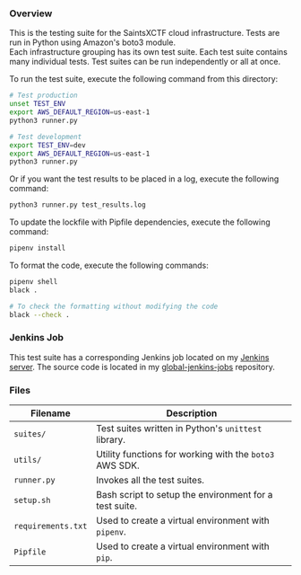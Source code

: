 ### Overview

This is the testing suite for the SaintsXCTF cloud infrastructure.  Tests are run in Python using Amazon's boto3 module.  
Each infrastructure grouping has its own test suite.  Each test suite contains many individual tests.  Test suites can 
be run independently or all at once.

To run the test suite, execute the following command from this directory:

```bash
# Test production
unset TEST_ENV
export AWS_DEFAULT_REGION=us-east-1
python3 runner.py

# Test development
export TEST_ENV=dev
export AWS_DEFAULT_REGION=us-east-1
python3 runner.py
```

Or if you want the test results to be placed in a log, execute the following command:

```bash
python3 runner.py test_results.log
```

To update the lockfile with Pipfile dependencies, execute the following command:

```bash
pipenv install
```

To format the code, execute the following commands:

```bash
pipenv shell
black .

# To check the formatting without modifying the code
black --check .
```

### Jenkins Job

This test suite has a corresponding Jenkins job located on my 
[Jenkins server](http://jenkins.jarombek.io/job/saints-xctf-infrastructure/).  The source code is located in my 
[global-jenkins-jobs](https://github.com/AJarombek/global-jenkins-jobs/tree/master/saints-xctf-infrastructure) repository.

### Files

| Filename             | Description                                                                                  |
|----------------------|----------------------------------------------------------------------------------------------|
| `suites/`            | Test suites written in Python's `unittest` library.                                          |
| `utils/`             | Utility functions for working with the `boto3` AWS SDK.                                      |
| `runner.py`          | Invokes all the test suites.                                                                 |
| `setup.sh`           | Bash script to setup the environment for a test suite.                                       |
| `requirements.txt`   | Used to create a virtual environment with `pipenv`.                                          |
| `Pipfile`            | Used to create a virtual environment with `pip`.                                             |